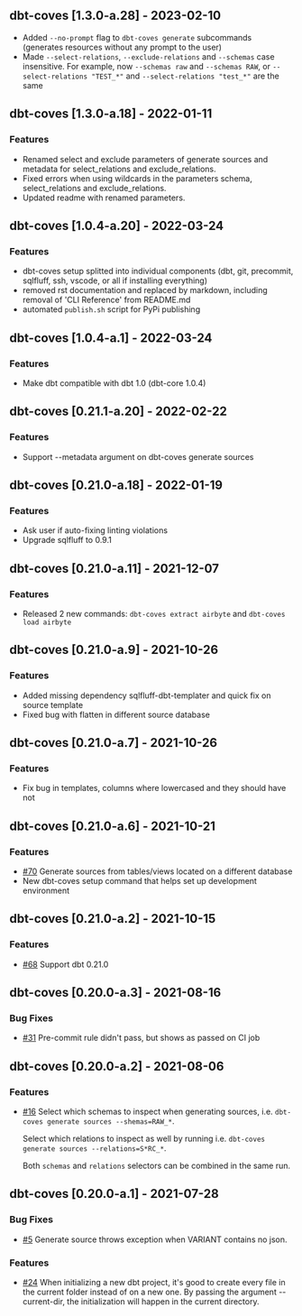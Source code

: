 ## dbt-coves [1.3.0-a.28] - 2023-02-10

- Added `--no-prompt` flag to `dbt-coves generate` subcommands (generates resources without any prompt to the user)
- Made `--select-relations`, `--exclude-relations` and `--schemas` case insensitive. For example, now `--schemas raw` and `--schemas RAW`, or `--select-relations "TEST_*"` and `--select-relations "test_*"` are the same

## dbt-coves [1.3.0-a.18] - 2022-01-11

### Features

- Renamed select and exclude parameters of generate sources and metadata for select_relations and exclude_relations.
- Fixed errors when using wildcards in the parameters schema, select_relations and exclude_relations.
- Updated readme with renamed parameters.

## dbt-coves [1.0.4-a.20] - 2022-03-24

### Features

- dbt-coves setup splitted into individual components (dbt, git, precommit, sqlfluff, ssh, vscode, or all if installing everything)
- removed rst documentation and replaced by markdown, including removal of 'CLI Reference' from README.md
- automated `publish.sh` script for PyPi publishing

## dbt-coves [1.0.4-a.1] - 2022-03-24

### Features

- Make dbt compatible with dbt 1.0 (dbt-core 1.0.4)

## dbt-coves [0.21.1-a.20] - 2022-02-22

### Features

- Support --metadata argument on dbt-coves generate sources

## dbt-coves [0.21.0-a.18] - 2022-01-19

### Features

- Ask user if auto-fixing linting violations
- Upgrade sqlfluff to 0.9.1

## dbt-coves [0.21.0-a.11] - 2021-12-07

### Features

- Released 2 new commands: `dbt-coves extract airbyte` and `dbt-coves load airbyte`

## dbt-coves [0.21.0-a.9] - 2021-10-26

### Features

- Added missing dependency sqlfluff-dbt-templater and quick fix on source template
- Fixed bug with flatten in different source database

## dbt-coves [0.21.0-a.7] - 2021-10-26

### Features

- Fix bug in templates, columns where lowercased and they should have not

## dbt-coves [0.21.0-a.6] - 2021-10-21

### Features

- [#70](https://github.com/datacoves/dbt-coves/issues/70) Generate sources from tables/views located on a different database
- New dbt-coves setup command that helps set up development environment

## dbt-coves [0.21.0-a.2] - 2021-10-15

### Features

- [#68](https://github.com/datacoves/dbt-coves/issues/68) Support dbt 0.21.0

## dbt-coves [0.20.0-a.3] - 2021-08-16

### Bug Fixes

- [#31](https://github.com/datacoves/dbt-coves/issues/31) Pre-commit rule didn't pass, but shows as passed on CI job

## dbt-coves [0.20.0-a.2] - 2021-08-06

### Features

- [#16](https://github.com/datacoves/dbt-coves/issues/16) Select which schemas to inspect when generating sources, i.e. `dbt-coves generate sources --shemas=RAW_*`.

  Select which relations to inspect as well by running i.e. `dbt-coves generate sources --relations=S*RC_*`.

  Both `schemas` and `relations` selectors can be combined in the same run.

## dbt-coves [0.20.0-a.1] - 2021-07-28

### Bug Fixes

- [#5](https://github.com/datacoves/dbt-coves/issues/5) Generate source throws exception when VARIANT contains no json.

### Features

- [#24](https://github.com/datacoves/dbt-coves/issues/24) When initializing a new dbt project, it's good to create every file in the current folder instead of on a new one.
  By passing the argument --current-dir, the initialization will happen in the current directory.
